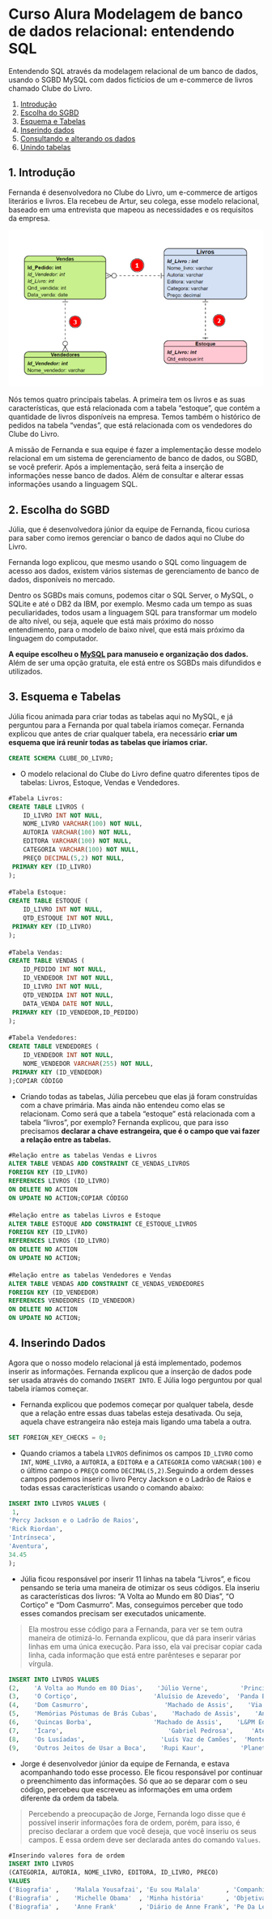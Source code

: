 # Curso Alura Modelagem de banco de dados relacional: entendendo SQL

Entendendo SQL através da modelagem relacional de um banco de dados, usando o SGBD MySQL com dados fictícios de um e-commerce de livros chamado Clube do Livro.  

1. [Introdução](#1-introdução)
2. [Escolha do SGBD](#2-escolha-do-sgbd)
3. [Esquema e Tabelas](#3-esquema-e-tabelas)
4. [Inserindo dados](#4-inserindo-dados)
5. [Consultando e alterando os dados](#4-consultando-e-alterando-os-dados)
6. [Unindo tabelas](#5-unindo-tabelas)

## 1. Introdução 

Fernanda é desenvolvedora no Clube do Livro, um e-commerce de artigos literários e livros. Ela recebeu de Artur, seu colega, esse modelo relacional, baseado em uma entrevista que mapeou as necessidades e os requisitos da empresa. 

![Modelo Relacional](modelo_relacional.png)

Nós temos quatro principais tabelas. A primeira tem os livros e as suas características, que está relacionada com a tabela “estoque”, que contém a quantidade de livros disponíveis na empresa. Temos também o histórico de pedidos na tabela “vendas”, que está relacionada com os vendedores do Clube do Livro.

A missão de Fernanda e sua equipe é fazer a implementação desse modelo relacional em um sistema de gerenciamento de banco de dados, ou SGBD, se você preferir. Após a implementação, será feita a inserção de informações nesse banco de dados. Além de consultar e alterar essas informações usando a linguagem SQL.

## 2. Escolha do SGBD

Júlia, que é desenvolvedora júnior da equipe de Fernanda, ficou curiosa para saber como iremos gerenciar o banco de dados aqui no Clube do Livro.

Fernanda logo explicou, que mesmo usando o SQL como linguagem de acesso aos dados, existem vários sistemas de gerenciamento de banco de dados, disponíveis no mercado.

Dentro os SGBDs mais comuns, podemos citar o SQL Server, o MySQL, o SQLite e até o DB2 da IBM, por exemplo. Mesmo cada um tempo as suas peculiaridades, todos usam a linguagem SQL para transformar um modelo de alto nível, ou seja, aquele que está mais próximo do nosso entendimento, para o modelo de baixo nível, que está mais próximo da linguagem do computador.

**A equipe escolheu o [MySQL](https://dev.mysql.com/) para manuseio e organização dos dados.** Além de ser uma opção gratuita, ele está entre os SGBDs mais difundidos e utilizados.

## 3. Esquema e Tabelas

Júlia ficou animada para criar todas as tabelas aqui no MySQL, e já perguntou para a Fernanda por qual tabela iríamos começar. Fernanda explicou que antes de criar qualquer tabela, era necessário **criar um esquema que irá reunir todas as tabelas que iríamos criar.**

```sql
CREATE SCHEMA CLUBE_DO_LIVRO;
```

- O modelo relacional do Clube do Livro define quatro diferentes tipos de tabelas: Livros, Estoque, Vendas e Vendedores.

```sql
#Tabela Livros:
CREATE TABLE LIVROS (
    ID_LIVRO INT NOT NULL,
    NOME_LIVRO VARCHAR(100) NOT NULL,
    AUTORIA VARCHAR(100) NOT NULL,
    EDITORA VARCHAR(100) NOT NULL,
    CATEGORIA VARCHAR(100) NOT NULL,
    PREÇO DECIMAL(5,2) NOT NULL,  
 PRIMARY KEY (ID_LIVRO)
);

#Tabela Estoque:
CREATE TABLE ESTOQUE (
    ID_LIVRO INT NOT NULL,
    QTD_ESTOQUE INT NOT NULL,
 PRIMARY KEY (ID_LIVRO)
);

#Tabela Vendas:
CREATE TABLE VENDAS (
    ID_PEDIDO INT NOT NULL,
    ID_VENDEDOR INT NOT NULL,
    ID_LIVRO INT NOT NULL,
    QTD_VENDIDA INT NOT NULL,
    DATA_VENDA DATE NOT NULL,
 PRIMARY KEY (ID_VENDEDOR,ID_PEDIDO)
);

#Tabela Vendedores:
CREATE TABLE VENDEDORES (
    ID_VENDEDOR INT NOT NULL,
    NOME_VENDEDOR VARCHAR(255) NOT NULL,
 PRIMARY KEY (ID_VENDEDOR)
);COPIAR CÓDIGO
```

- Criando todas as tabelas, Júlia percebeu que elas já foram construídas com a chave primária. Mas ainda não entendeu como elas se relacionam. Como será que a tabela “estoque” está relacionada com a tabela “livros”, por exemplo? Fernanda explicou, que para isso precisamos **declarar a chave estrangeira, que é o campo que vai fazer a relação entre as tabelas.**

```sql
#Relação entre as tabelas Vendas e Livros
ALTER TABLE VENDAS ADD CONSTRAINT CE_VENDAS_LIVROS
FOREIGN KEY (ID_LIVRO)
REFERENCES LIVROS (ID_LIVRO)
ON DELETE NO ACTION
ON UPDATE NO ACTION;COPIAR CÓDIGO

#Relação entre as tabelas Livros e Estoque
ALTER TABLE ESTOQUE ADD CONSTRAINT CE_ESTOQUE_LIVROS
FOREIGN KEY (ID_LIVRO)
REFERENCES LIVROS (ID_LIVRO)
ON DELETE NO ACTION
ON UPDATE NO ACTION;

#Relação entre as tabelas Vendedores e Vendas
ALTER TABLE VENDAS ADD CONSTRAINT CE_VENDAS_VENDEDORES
FOREIGN KEY (ID_VENDEDOR)
REFERENCES VENDEDORES (ID_VENDEDOR)
ON DELETE NO ACTION
ON UPDATE NO ACTION;
```

## 4. Inserindo Dados

Agora que o nosso modelo relacional já está implementado, podemos inserir as informações. Fernanda explicou que a inserção de dados pode ser usada através do comando `INSERT INTO`. E Júlia logo perguntou por qual tabela iríamos começar.

- Fernanda explicou que podemos começar por qualquer tabela, desde que a relação entre essas duas tabelas esteja desativada. Ou seja, aquela chave estrangeira não esteja mais ligando uma tabela a outra.

```sql
SET FOREIGN_KEY_CHECKS = 0;
```
- Quando criamos a tabela `LIVROS` definimos os campos `ID_LIVRO` como `INT`, `NOME_LIVRO`, a `AUTORIA`, a `EDITORA` e a `CATEGORIA` como `VARCHAR(100)` e o último campo o `PREÇO` como `DECIMAL(5,2)`.Seguindo a ordem desses campos podemos inserir o livro Percy Jackson e o Ladrão de Raios e todas essas características usando o comando abaixo:

```sql
INSERT INTO LIVROS VALUES (
 1,
'Percy Jackson e o Ladrão de Raios',
'Rick Riordan',
'Intrínseca',
'Aventura',
34.45
);
```
- Júlia ficou responsável por inserir 11 linhas na tabela “Livros”, e ficou pensando se teria uma maneira de otimizar os seus códigos. Ela inseriu as características dos livros: “A Volta ao Mundo em 80 Dias”, “O Cortiço” e “Dom Casmurro”. Mas, conseguimos perceber que todo esses comandos precisam ser executados unicamente.

> Ela mostrou esse código para a Fernanda, para ver se tem outra maneira de otimizá-lo. Fernanda explicou, que dá para inserir várias linhas em uma única execução. Para isso, ela vai precisar copiar cada linha, cada informação que está entre parênteses e separar por vírgula. 

```sql
INSERT INTO LIVROS VALUES
(2,    'A Volta ao Mundo em 80 Dias',    'Júlio Verne',         'Principis',     'Aventura',    21.99),
(3,    'O Cortiço',                     'Aluísio de Azevedo',  'Panda Books',   'Romance',    47.8),
(4,    'Dom Casmurro',                     'Machado de Assis',    'Via Leitura',   'Romance',    19.90),
(5,    'Memórias Póstumas de Brás Cubas',    'Machado de Assis',    'Antofágica',    'Romance',    45),
(6,    'Quincas Borba',                 'Machado de Assis',    'L&PM Editores', 'Romance',    48.5),
(7,    'Ícaro',                             'Gabriel Pedrosa',     'Ateliê',          'Poesia',    36),
(8,    'Os Lusíadas',                     'Luís Vaz de Camões',  'Montecristo',   'Poesia',    18.79),
(9,    'Outros Jeitos de Usar a Boca',    'Rupi Kaur',          'Planeta',          'Poesia',    34.8);
```

- Jorge é desenvolvedor júnior da equipe de Fernanda, e estava acompanhando todo esse processo. Ele ficou responsável por continuar o preenchimento das informações. Só que ao se deparar com o seu código, percebeu que escreveu as informações em uma ordem diferente da ordem da tabela. 

> Percebendo a preocupação de Jorge, Fernanda logo disse que é possível inserir informações fora de ordem, porém, para isso, é preciso declarar a ordem que você deseja, que você inseriu os seus campos. E essa ordem deve ser declarada antes do comando `Values`.

```sql
#Inserindo valores fora de ordem
INSERT INTO LIVROS 
(CATEGORIA, AUTORIA, NOME_LIVRO, EDITORA, ID_LIVRO, PRECO)
VALUES
('Biografia' ,    'Malala Yousafzai', 'Eu sou Malala'       , 'Companhia das Letras', 11, 22.32),
('Biografia' ,    'Michelle Obama'  , 'Minha história'      , 'Objetiva'            ,    12,    57.90),
('Biografia' ,    'Anne Frank'      , 'Diário de Anne Frank', 'Pe Da Letra'         , 13, 34.90);
```





